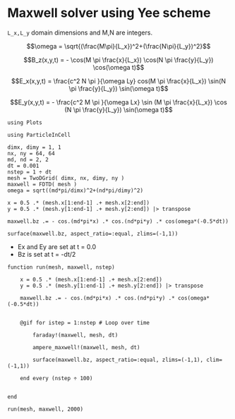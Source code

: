 # Maxwell solver using Yee scheme

``L_x,L_y`` domain dimensions and M,N are integers.

```math
\omega = \sqrt{(\frac{M\pi}{L_x})^2+(\frac{N\pi}{L_y})^2}
```

```math
B_z(x,y,t) =   - \cos(M \pi \frac{x}{L_x})  \cos(N \pi \frac{y}{L_y}) \cos(\omega t)
```

```math
E_x(x,y,t) = \frac{c^2 N \pi }{\omega Ly} cos(M \pi \frac{x}{L_x}) \sin(N \pi  \frac{y}{L_y}) \sin(\omega t)
```

```math
E_y(x,y,t) = - \frac{c^2 M \pi }{\omega Lx} \sin (M \pi \frac{x}{L_x}) \cos (N \pi  \frac{y}{L_y}) \sin(\omega t)
```

```@setup maxwell
using Plots
```

```@example maxwell
using ParticleInCell

dimx, dimy = 1, 1
nx, ny = 64, 64
md, nd = 2, 2  
dt = 0.001
nstep = 1 ÷ dt
mesh = TwoDGrid( dimx, nx, dimy, ny )
maxwell = FDTD( mesh ) 
omega = sqrt((md*pi/dimx)^2+(nd*pi/dimy)^2)

x = 0.5 .* (mesh.x[1:end-1] .+ mesh.x[2:end])
y = 0.5 .* (mesh.y[1:end-1] .+ mesh.y[2:end]) |> transpose

maxwell.bz .= - cos.(md*pi*x) .* cos.(nd*pi*y) .* cos(omega*(-0.5*dt))
    
surface(maxwell.bz, aspect_ratio=:equal, zlims=(-1,1))
```

- Ex and Ey are set at t = 0.0
- Bz is set at  t = -dt/2

```@example maxwell
function run(mesh, maxwell, nstep)

    x = 0.5 .* (mesh.x[1:end-1] .+ mesh.x[2:end])
    y = 0.5 .* (mesh.y[1:end-1] .+ mesh.y[2:end]) |> transpose

    maxwell.bz .= - cos.(md*pi*x) .* cos.(nd*pi*y) .* cos(omega*(-0.5*dt))
    
    
    @gif for istep = 1:nstep # Loop over time
    
        faraday!(maxwell, mesh, dt)     
    
        ampere_maxwell!(maxwell, mesh, dt) 
    
        surface(maxwell.bz, aspect_ratio=:equal, zlims=(-1,1), clim=(-1,1))

    end every (nstep ÷ 100)
    
    
end

run(mesh, maxwell, 2000)
```
